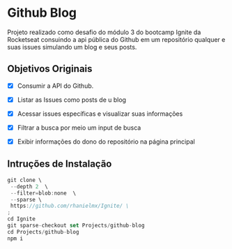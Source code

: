 # Github Blog

Projeto realizado como desafio do módulo 3 do bootcamp Ignite da Rocketseat consuindo a api pública do Github em um repositório qualquer e suas issues simulando um blog e seus posts.


## Objetivos Originais

- [x] Consumir a API do Github.
- [x] Listar as Issues como posts de u blog
- [x] Acessar issues específicas e visualizar suas informações
- [x] Filtrar a busca por meio um input de busca
- [x] Exibir informações do dono do repositório na página principal

 
## Intruções de Instalação

 ```js
 git clone \
  --depth 2  \
  --filter=blob:none  \
  --sparse \
  https://github.com/rhanielmx/Ignite/ \
;
cd Ignite
git sparse-checkout set Projects/github-blog
cd Projects/github-blog
npm i 
 ```
